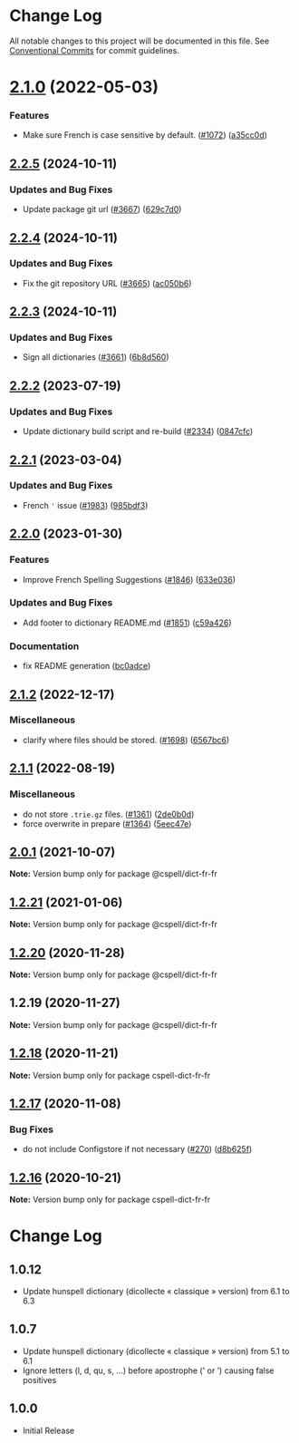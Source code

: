 # Change Log

All notable changes to this project will be documented in this file.
See [Conventional Commits](https://conventionalcommits.org) for commit guidelines.

# [2.1.0](https://github.com/streetsidesoftware/cspell-dicts/compare/@cspell/dict-fr-fr@2.0.1...@cspell/dict-fr-fr@2.1.0) (2022-05-03)


### Features

* Make sure French is case sensitive by default. ([#1072](https://github.com/streetsidesoftware/cspell-dicts/issues/1072)) ([a35cc0d](https://github.com/streetsidesoftware/cspell-dicts/commit/a35cc0d639e659830fb90897eb6d9ae4dbb9d9ed))





## [2.2.5](https://github.com/streetsidesoftware/cspell-dicts/compare/@cspell/dict-fr-fr@2.2.4...@cspell/dict-fr-fr@2.2.5) (2024-10-11)


### Updates and Bug Fixes

* Update package git url ([#3667](https://github.com/streetsidesoftware/cspell-dicts/issues/3667)) ([629c7d0](https://github.com/streetsidesoftware/cspell-dicts/commit/629c7d0a5e1bacad1d3874b1f8372edc3494ef97))

## [2.2.4](https://github.com/streetsidesoftware/cspell-dicts/compare/@cspell/dict-fr-fr@2.2.3...@cspell/dict-fr-fr@2.2.4) (2024-10-11)


### Updates and Bug Fixes

* Fix the git repository URL ([#3665](https://github.com/streetsidesoftware/cspell-dicts/issues/3665)) ([ac050b6](https://github.com/streetsidesoftware/cspell-dicts/commit/ac050b697d57820109995e92fac5ccc32ced1723))

## [2.2.3](https://github.com/streetsidesoftware/cspell-dicts/compare/@cspell/dict-fr-fr@2.2.2...@cspell/dict-fr-fr@2.2.3) (2024-10-11)


### Updates and Bug Fixes

* Sign all dictionaries ([#3661](https://github.com/streetsidesoftware/cspell-dicts/issues/3661)) ([6b8d560](https://github.com/streetsidesoftware/cspell-dicts/commit/6b8d560cf51a593458ce42bca415859f872cfc97))

## [2.2.2](https://github.com/streetsidesoftware/cspell-dicts/compare/@cspell/dict-fr-fr@2.2.1...@cspell/dict-fr-fr@2.2.2) (2023-07-19)


### Updates and Bug Fixes

* Update dictionary build script and re-build ([#2334](https://github.com/streetsidesoftware/cspell-dicts/issues/2334)) ([0847cfc](https://github.com/streetsidesoftware/cspell-dicts/commit/0847cfc9623018940e7761e08eeba0ec7c0a320e))

## [2.2.1](https://github.com/streetsidesoftware/cspell-dicts/compare/@cspell/dict-fr-fr@2.2.0...@cspell/dict-fr-fr@2.2.1) (2023-03-04)


### Updates and Bug Fixes

* French `'` issue ([#1983](https://github.com/streetsidesoftware/cspell-dicts/issues/1983)) ([985bdf3](https://github.com/streetsidesoftware/cspell-dicts/commit/985bdf3aab798c22107633a6ebfe0044e06bcbd0))

## [2.2.0](https://github.com/streetsidesoftware/cspell-dicts/compare/@cspell/dict-fr-fr@2.1.2...@cspell/dict-fr-fr@2.2.0) (2023-01-30)


### Features

* Improve French Spelling Suggestions ([#1846](https://github.com/streetsidesoftware/cspell-dicts/issues/1846)) ([633e036](https://github.com/streetsidesoftware/cspell-dicts/commit/633e03696e85242ffdd4c28c164d98b30c8f7d4d))


### Updates and Bug Fixes

* Add footer to dictionary README.md ([#1851](https://github.com/streetsidesoftware/cspell-dicts/issues/1851)) ([c59a426](https://github.com/streetsidesoftware/cspell-dicts/commit/c59a426ea0059eb4f806d1d89d283ba0e4c42d23))


### Documentation

* fix README generation ([bc0adce](https://github.com/streetsidesoftware/cspell-dicts/commit/bc0adcef7f115fe52d3f3beb9bef78910aad9421))

## [2.1.2](https://github.com/streetsidesoftware/cspell-dicts/compare/@cspell/dict-fr-fr@2.1.1...@cspell/dict-fr-fr@2.1.2) (2022-12-17)


### Miscellaneous

* clarify where files should be stored. ([#1698](https://github.com/streetsidesoftware/cspell-dicts/issues/1698)) ([6567bc6](https://github.com/streetsidesoftware/cspell-dicts/commit/6567bc62130404cb32945bdcc3bf07316c839396))

## [2.1.1](https://github.com/streetsidesoftware/cspell-dicts/compare/@cspell/dict-fr-fr@2.1.0...@cspell/dict-fr-fr@2.1.1) (2022-08-19)


### Miscellaneous

* do not store `.trie.gz` files. ([#1361](https://github.com/streetsidesoftware/cspell-dicts/issues/1361)) ([2de0b0d](https://github.com/streetsidesoftware/cspell-dicts/commit/2de0b0df4b8addfd69e2e6899c05f8b502799b7c))
* force overwrite in prepare ([#1364](https://github.com/streetsidesoftware/cspell-dicts/issues/1364)) ([5eec47e](https://github.com/streetsidesoftware/cspell-dicts/commit/5eec47e223f1dd6370fcbc3c1b6b0361c92bbddf))

## [2.0.1](https://github.com/streetsidesoftware/cspell-dicts/compare/@cspell/dict-fr-fr@1.2.21...@cspell/dict-fr-fr@2.0.1) (2021-10-07)

**Note:** Version bump only for package @cspell/dict-fr-fr





## [1.2.21](https://github.com/streetsidesoftware/cspell-dicts/compare/@cspell/dict-fr-fr@1.2.20...@cspell/dict-fr-fr@1.2.21) (2021-01-06)

**Note:** Version bump only for package @cspell/dict-fr-fr





## [1.2.20](https://github.com/streetsidesoftware/cspell-dicts/compare/@cspell/dict-fr-fr@1.2.19...@cspell/dict-fr-fr@1.2.20) (2020-11-28)

**Note:** Version bump only for package @cspell/dict-fr-fr





## 1.2.19 (2020-11-27)

**Note:** Version bump only for package @cspell/dict-fr-fr





## [1.2.18](https://github.com/streetsidesoftware/cspell-dicts/compare/cspell-dict-fr-fr@1.2.17...cspell-dict-fr-fr@1.2.18) (2020-11-21)

**Note:** Version bump only for package cspell-dict-fr-fr

## [1.2.17](https://github.com/streetsidesoftware/cspell-dicts/compare/cspell-dict-fr-fr@1.2.16...cspell-dict-fr-fr@1.2.17) (2020-11-08)

### Bug Fixes

- do not include Configstore if not necessary ([#270](https://github.com/streetsidesoftware/cspell-dicts/issues/270)) ([d8b625f](https://github.com/streetsidesoftware/cspell-dicts/commit/d8b625f2f42d5cc6c4a9390216ac1e5037886e44))

## [1.2.16](https://github.com/streetsidesoftware/cspell-dicts/compare/cspell-dict-fr-fr@1.2.15...cspell-dict-fr-fr@1.2.16) (2020-10-21)

**Note:** Version bump only for package cspell-dict-fr-fr

# Change Log

## 1.0.12

- Update hunspell dictionary (dicollecte « classique » version) from 6.1 to 6.3

## 1.0.7

- Update hunspell dictionary (dicollecte « classique » version) from 5.1 to 6.1
- Ignore letters (l, d, qu, s, ...) before apostrophe (' or ’) causing false positives

## 1.0.0

- Initial Release
